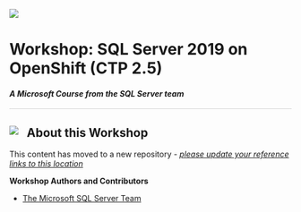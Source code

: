![](https://github.com/microsoft/sqlworkshops/blob/master/graphics/microsoftlogo.png?raw=true)

# Workshop: SQL Server 2019 on OpenShift (CTP 2.5)

#### <i>A Microsoft Course from the SQL Server team</i>

<p style="border-bottom: 1px solid lightgrey;"></p>

<h2><img style="float: left; margin: 0px 15px 15px 0px;" src="https://github.com/microsoft/sqlworkshops/blob/master/graphics/textbubble.png?raw=true"><b>     About this Workshop</b></h2>


This content has moved to a new repository - <a href="https://github.com/microsoft/sqlworkshops-sqlonopenshift" target="_blank"><i> please update your reference links to this location</i></a>

**Workshop Authors and Contributors**

- [The Microsoft SQL Server Team](http://microsoft.com/sql)